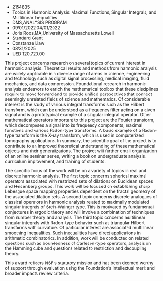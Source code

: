 
* 2154835
* Topics in Harmonic Analysis: Maximal Functions, Singular Integrals, and Multilinear Inequalities
* DMS,ANALYSIS PROGRAM
* 09/01/2022,04/01/2022
* Joris Roos,MA,University of Massachusetts Lowell
* Standard Grant
* Constanze Liaw
* 08/31/2025
* USD 120,720.00

This project concerns research on several topics of current interest in harmonic
analysis. Theoretical results and methods from harmonic analysis are widely
applicable in a diverse range of areas in science, engineering and technology
such as digital signal processing, medical imaging, fluid mechanics, and data
compression. Foundational research in harmonic analysis endeavors to enrich the
mathematical toolbox that these disciplines require to move forward and to
provide unified perspectives that connect seemingly unrelated fields of science
and mathematics. Of considerable interest is the study of various integral
transforms such as the Hilbert transform, which can be understood as a frequency
filter acting on a given signal and is a prototypical example of a singular
integral operator. Other mathematical operators important to this project are
the Fourier transform, which decomposes a signal into its frequency components,
maximal functions and various Radon-type transforms. A basic example of a Radon-
type transform is the X-ray transform, which is used in computerized tomography
applications. In summary, the scientific goal of the project is to contribute to
an improved theoretical understanding of these mathematical objects and their
generalizations. The project will further entail organization of an online
seminar series, writing a book on undergraduate analysis, curriculum
improvement, and training of students.

The specific focus of the work will be on a variety of topics in real and
discrete harmonic analysis. The first topic concerns spherical maximal operators
associated with restricted sets of dilations on Euclidean spaces and Heisenberg
groups. This work will be focused on establishing sharp Lebesgue space mapping
properties dependent on the fractal geometry of the associated dilation sets. A
second topic concerns discrete analogues of classical operators in harmonic
analysis related to maximally modulated singular integrals of Stein-Wainger
type. This is motivated by fundamental conjectures in ergodic theory and will
involve a combination of techniques from number theory and analysis. The third
topic concerns multilinear singular integrals with Radon-type behavior such as
triangular Hilbert transforms with curvature. Of particular interest are
associated multilinear smoothing inequalities. Such inequalities have direct
applications in arithmetic combinatorics. In addition, work will be conducted on
related questions such as boundedness of Carleson-type operators, analysis on
the Hamming cube and questions related to restriction and decoupling theory.

This award reflects NSF's statutory mission and has been deemed worthy of
support through evaluation using the Foundation's intellectual merit and broader
impacts review criteria.
